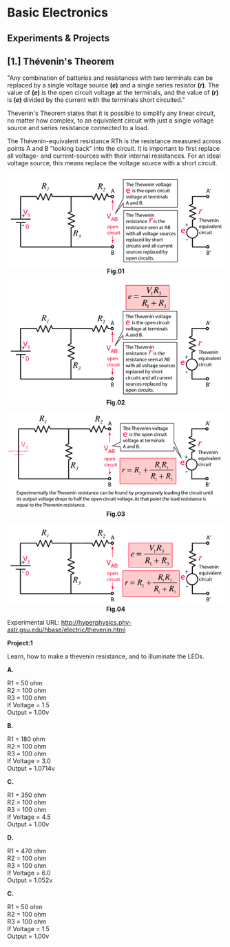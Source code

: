# Basic Electronics

## Experiments & Projects

## [1.] Thévenin's Theorem
"Any combination of batteries and resistances with two terminals can be replaced by a single voltage source <b>(<i>e</i>)</b> and a single series resistor <b>(<i>r</i>)</b>. The value of <b>(<i>e</i>)</b> is the open circuit voltage at the terminals, and the value of <b>(<i>r</i>)</b> is <b>(<i>e</i>)</b> divided by the current with the terminals short circuited."

Thevenin's Theorem states that it is possible to simplify any linear circuit, no matter how complex, to an equivalent circuit with just a single voltage source and series resistance connected to a load.

The Thévenin-equivalent resistance RTh is the resistance measured across points A and B "looking back" into the circuit. It is important to first replace all voltage- and current-sources with their internal resistances. For an ideal voltage source, this means replace the voltage source with a short circuit.

<p align="center"><img src="thevenin.01.png" align="center" alt="theorem"/></br><b>Fig.01</b></p>

<p align="center"><img src="thevenin.02.png" align="center" alt="theorem"/></br><b>Fig.02</b></p>

<p align="center"><img src="thevenin.03.png" align="center" alt="theorem"/></br><b>Fig.03</b></p>

<p align="center"><img src="thevenin.04.png" align="center" alt="theorem"/></br><b>Fig.04</b></p>

Experimental URL: http://hyperphysics.phy-astr.gsu.edu/hbase/electric/thevenin.html

<b>Project:1</b>

Learn, how to make a thevenin resistance, and to illuminate the LEDs.

<b>A.</b>

R1 = 50 ohm</br>
R2 = 100 ohm</br>
R3 = 100 ohm</br>
If Voltage = 1.5</br>
Output = 1.00v

<b>B.</b>

R1 = 180 ohm</br>
R2 = 100 ohm</br>
R3 = 100 ohm</br>
If Voltage = 3.0</br>
Output = 1.0714v

<b>C.</b>

R1 = 350 ohm</br>
R2 = 100 ohm</br>
R3 = 100 ohm</br>
If Voltage = 4.5</br>
Output = 1.00v

<b>D.</b>

R1 = 470 ohm</br>
R2 = 100 ohm</br>
R3 = 100 ohm</br>
If Voltage = 6.0</br>
Output = 1.052v

<b>C.</b>

R1 = 50 ohm</br>
R2 = 100 ohm</br>
R3 = 100 ohm</br>
If Voltage = 1.5</br>
Output = 1.00v
